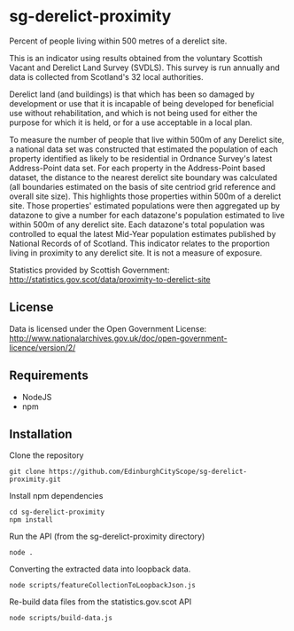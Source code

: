 # sg-derelict-proximity

Percent of people living within 500 metres of a derelict site.

This is an indicator using results obtained from the voluntary Scottish Vacant and Derelict Land Survey (SVDLS). This survey is run annually and data is collected from Scotland's 32 local authorities.

Derelict land (and buildings) is that which has been so damaged by development or use that it is incapable of being developed for beneficial use without rehabilitation, and which is not being used for either the purpose for which it is held, or for a use acceptable in a local plan.

To measure the number of people that live within 500m of any Derelict site, a national data set was constructed that estimated the population of each property identified as likely to be residential in Ordnance Survey's latest Address-Point data set. For each property in the Address-Point based dataset, the distance to the nearest derelict site boundary was calculated (all boundaries estimated on the basis of site centriod grid reference and overall site size). This highlights those properties within 500m of a derelict site. Those properties' estimated populations were then aggregated up by datazone to give a number for each datazone's population estimated to live within 500m of any derelict site. Each datazone's total population was controlled to equal the latest Mid-Year population estimates published by National Records of of Scotland. This indicator relates to the proportion living in proximity to any derelict site. It is not a measure of exposure.

Statistics provided by Scottish Government:  http://statistics.gov.scot/data/proximity-to-derelict-site

## License

Data is licensed under the Open Government License: http://www.nationalarchives.gov.uk/doc/open-government-licence/version/2/

## Requirements

- NodeJS
- npm

## Installation

Clone the repository

```
git clone https://github.com/EdinburghCityScope/sg-derelict-proximity.git
```

Install npm dependencies

```
cd sg-derelict-proximity
npm install
```

Run the API (from the sg-derelict-proximity directory)

```
node .
```

Converting the extracted data into loopback data.

```
node scripts/featureCollectionToLoopbackJson.js
```

Re-build data files from the statistics.gov.scot API

```
node scripts/build-data.js
```

